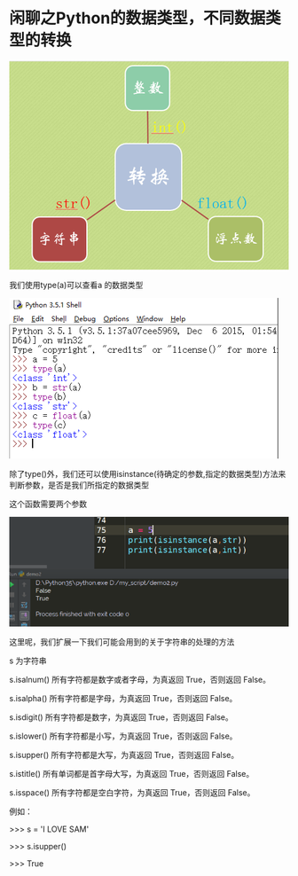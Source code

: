 # 闲聊之Python的数据类型，不同数据类型的转换

![](/assets/change.png)

我们使用type\(a\)可以查看a 的数据类型

![](/assets/type.png)

除了type\(\)外，我们还可以使用isinstance\(待确定的参数,指定的数据类型\)方法来判断参数，是否是我们所指定的数据类型

这个函数需要两个参数

![](/assets/isinstance.png)

这里呢，我们扩展一下我们可能会用到的关于字符串的处理的方法

s 为字符串

s.isalnum\(\) 所有字符都是数字或者字母，为真返回 True，否则返回 False。

s.isalpha\(\) 所有字符都是字母，为真返回 True，否则返回 False。

s.isdigit\(\) 所有字符都是数字，为真返回 True，否则返回 False。

s.islower\(\) 所有字符都是小写，为真返回 True，否则返回 False。

s.isupper\(\) 所有字符都是大写，为真返回 True，否则返回 False。

s.istitle\(\) 所有单词都是首字母大写，为真返回 True，否则返回 False。

s.isspace\(\) 所有字符都是空白字符，为真返回 True，否则返回 False。

例如：

&gt;&gt;&gt; s = 'I LOVE SAM'

&gt;&gt;&gt; s.isupper\(\)

&gt;&gt;&gt; True





